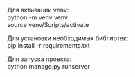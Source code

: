 Для активации venv:   
python -m venv venv  
source venv/Scripts/activate  

Для установки необходимых библиотек:  
pip install -r requirements.txt

Для запуска проекта:  
python manage.py runserver
